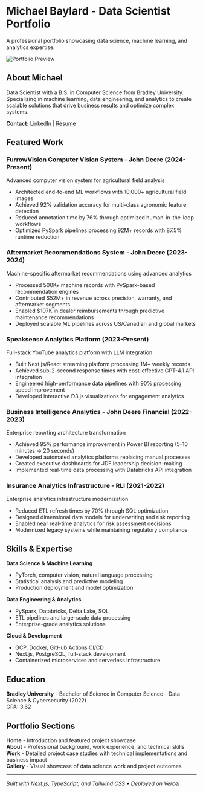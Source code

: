 # **Michael Baylard - Data Scientist Portfolio**

A professional portfolio showcasing data science, machine learning, and analytics expertise.

![Portfolio Preview](https://michael-portfolio.vercel.app/images/og/home.png)

## **About Michael**

Data Scientist with a B.S. in Computer Science from Bradley University. Specializing in machine learning, data engineering, and analytics to create scalable solutions that drive business results and optimize complex systems.

**Contact:** [LinkedIn](https://www.linkedin.com/in/michaelbaylard) | [Resume](/Michael%20Baylard%20-%20Resume.pdf)

## **Featured Work**

### **FurrowVision Computer Vision System - John Deere (2024-Present)**
Advanced computer vision system for agricultural field analysis
- Architected end-to-end ML workflows with 10,000+ agricultural field images
- Achieved 92% validation accuracy for multi-class agronomic feature detection
- Reduced annotation time by 76% through optimized human-in-the-loop workflows
- Optimized PySpark pipelines processing 92M+ records with 87.5% runtime reduction

### **Aftermarket Recommendations System - John Deere (2023-2024)**
Machine-specific aftermarket recommendations using advanced analytics
- Processed 500K+ machine records with PySpark-based recommendation engines
- Contributed $52M+ in revenue across precision, warranty, and aftermarket segments
- Enabled $107K in dealer reimbursements through predictive maintenance recommendations
- Deployed scalable ML pipelines across US/Canadian and global markets

### **Speaksense Analytics Platform (2023-Present)**
Full-stack YouTube analytics platform with LLM integration
- Built Next.js/React streaming platform processing 1M+ weekly records
- Achieved sub-2-second response times with cost-effective GPT-4.1 API integration
- Engineered high-performance data pipelines with 90% processing speed improvement
- Developed interactive D3.js visualizations for engagement analytics

### **Business Intelligence Analytics - John Deere Financial (2022-2023)**
Enterprise reporting architecture transformation
- Achieved 95% performance improvement in Power BI reporting (5-10 minutes → 20 seconds)
- Developed automated analytics platforms replacing manual processes
- Created executive dashboards for JDF leadership decision-making
- Implemented real-time data processing with Databricks API integration

### **Insurance Analytics Infrastructure - RLI (2021-2022)**
Enterprise analytics infrastructure modernization
- Reduced ETL refresh times by 70% through SQL optimization
- Designed dimensional data models for underwriting and risk reporting
- Enabled near real-time analytics for risk assessment decisions
- Modernized legacy systems while maintaining regulatory compliance

## **Skills & Expertise**

**Data Science & Machine Learning**
- PyTorch, computer vision, natural language processing
- Statistical analysis and predictive modeling
- Production deployment and model optimization

**Data Engineering & Analytics**
- PySpark, Databricks, Delta Lake, SQL
- ETL pipelines and large-scale data processing
- Enterprise-grade analytics solutions

**Cloud & Development**
- GCP, Docker, GitHub Actions CI/CD
- Next.js, PostgreSQL, full-stack development
- Containerized microservices and serverless infrastructure

## **Education**

**Bradley University** - Bachelor of Science in Computer Science - Data Science & Cybersecurity (2022)  
GPA: 3.62

## **Portfolio Sections**

**Home** - Introduction and featured project showcase  
**About** - Professional background, work experience, and technical skills  
**Work** - Detailed project case studies with technical implementations and business impact  
**Gallery** - Visual showcase of data science work and project outcomes

---

*Built with Next.js, TypeScript, and Tailwind CSS • Deployed on Vercel*
